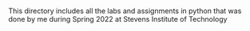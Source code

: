 #

 This directory includes all the labs and assignments in python that was done by me during Spring 2022 at Stevens Institute of Technology
